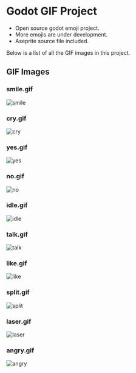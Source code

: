 # Godot GIF Project

- Open source godot emoji project.
- More emojis are under development.
- Aseprite source file included.

Below is a list of all the GIF images in this project.

## GIF Images

### **smile.gif**

![smile](./gif/smile.gif)

### **cry.gif**

![cry](./gif/cry.gif)

### **yes.gif**

![yes](./gif/yes.gif)

### **no.gif**

![no](./gif/no.gif)

### **idle.gif**

![idle](./gif/idle.gif)

### **talk.gif**

![talk](./gif/talk.gif)

### **like.gif**

![like](./gif/like.gif)

### **split.gif**

![split](./gif/split.gif)

### **laser.gif**

![laser](./gif/laser.gif)

### **angry.gif**

![angry](./gif/angry.gif)
